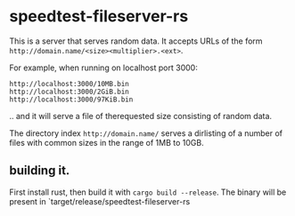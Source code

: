 # speedtest-fileserver-rs

This is a server that serves random data. It accepts URLs of the form
`http://domain.name/<size><multiplier>.<ext>`.

For example, when running on localhost port 3000:

```
http://localhost:3000/10MB.bin
http://localhost:3000/2GiB.bin
http://localhost:3000/97KiB.bin
```

.. and it will serve a file of therequested size consisting of random data.

The directory index `http://domain.name/` serves a dirlisting of a
number of files with common sizes in the range of 1MB to 10GB.

## building it.

First install rust, then build it with `cargo build --release`. The
binary will be present in `target/release/speedtest-fileserver-rs


